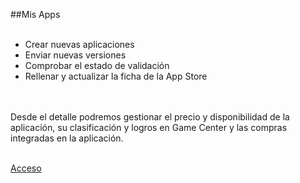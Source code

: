 ##Mis Apps
<br />
<br />

- Crear nuevas aplicaciones
- Enviar nuevas versiones
- Comprobar el estado de validación
- Rellenar y actualizar la ficha de la App Store

<br />
<br />
Desde el detalle podremos gestionar el precio y disponibilidad de la aplicación, su clasificación y logros en Game Center y las compras integradas en la aplicación.

<br />
<br />

<a href="https://itunesconnect.apple.com/WebObjects/iTunesConnect.woa/ra/ng/app">Acceso</a>
